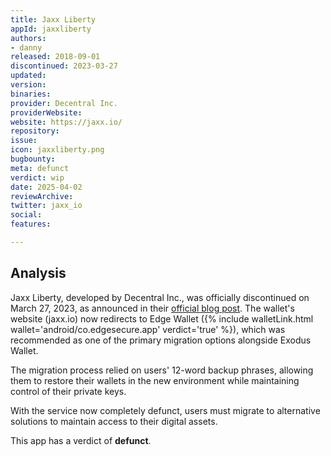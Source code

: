 ```yaml
---
title: Jaxx Liberty
appId: jaxxliberty
authors:
- danny
released: 2018-09-01
discontinued: 2023-03-27
updated: 
version: 
binaries: 
provider: Decentral Inc.
providerWebsite: 
website: https://jaxx.io/
repository: 
issue: 
icon: jaxxliberty.png
bugbounty: 
meta: defunct
verdict: wip
date: 2025-04-02
reviewArchive: 
twitter: jaxx_io
social: 
features: 

---
```


## Analysis

Jaxx Liberty, developed by Decentral Inc., was officially discontinued on March 27, 2023, as announced in their [official blog post](https://blog.jaxx.io/sunsetting-jaxx-liberty-what-you-need-to-know). The wallet's website (jaxx.io) now redirects to Edge Wallet ({% include walletLink.html wallet='android/co.edgesecure.app' verdict='true' %}), which was recommended as one of the primary migration options alongside Exodus Wallet.

The migration process relied on users' 12-word backup phrases, allowing them to restore their wallets in the new environment while maintaining control of their private keys.

With the service now completely defunct, users must migrate to alternative solutions to maintain access to their digital assets. 

This app has a verdict of  **defunct**.
